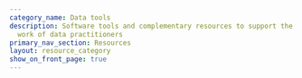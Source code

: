 ```yaml
---
category_name: Data tools
description: Software tools and complementary resources to support the hands-on
  work of data practitioners
primary_nav_section: Resources
layout: resource_category
show_on_front_page: true
---
```

